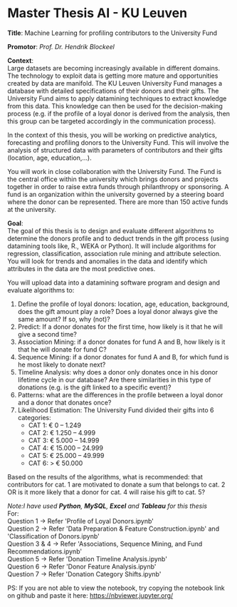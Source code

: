 # Master Thesis AI - KU Leuven
<b>Title</b>: Machine Learning for profiling contributors to the University Fund <br>

<b>Promotor</b>: <i>Prof. Dr. Hendrik Blockeel</i> <br>

<b>Context</b>: <br>
Large datasets are becoming increasingly available in different domains. The technology to exploit data is getting more mature and opportunities created by data are manifold. The KU Leuven University Fund manages a database with detailed specifications of their donors and their gifts. The University Fund aims to apply datamining techniques to extract knowledge from this data. This knowledge can then be used for the decision-making process (e.g. if the profile of a loyal donor is derived from the analysis, then this group can be targeted accordingly in the communication process). <br>

In the context of this thesis, you will be working on predictive analytics, forecasting and profiling donors to the University Fund. This will involve the analysis of structured data with parameters of contributors and their gifts (location, age, education,…). <br>

You will work in close collaboration with the University Fund. The Fund is the central office within the university which brings donors and projects together in order to raise extra funds through philanthropy or sponsoring. A fund is an organization within the university governed by a steering board where the donor can be represented. There are more than 150 active funds at the university.

<b>Goal</b>: <br>
The goal of this thesis is to design and evaluate different algorithms to determine the donors profile and to deduct trends in the gift process (using datamining tools like, R., WEKA or Python). It will include algorithms for regression, classification, association rule mining and attribute selection. You will look for trends and anomalies in the data and identify which attributes in the data are the most predictive ones. <br>

You will upload data into a datamining software program and design and evaluate algorithms to: <br>
1. Define the profile of loyal donors: location, age, education, background, does the gift amount play a role? Does a loyal donor always give the same amount? If so, why (not)? <br>
2. Predict: If a donor donates for the first time, how likely is it that he will give a second time? <br>
3. Association Mining: if a donor donates for fund A and B, how likely is it that he will donate for fund C? <br>
4. Sequence Mining: if a donor donates for fund A and B, for which fund is he most likely to donate next? <br>
5. Timeline Analysis: why does a donor only donates once in his donor lifetime cycle in our database? Are there similarities in this type of donations (e.g. is the gift linked to a specific event)? <br>
6. Patterns: what are the differences in the profile between a loyal donor and a donor that donates once? <br>
7. Likelihood Estimation: The University Fund divided their gifts into 6 categories: 
    - CAT 1: € 0 – 1.249
    - CAT 2: € 1.250 – 4.999
    - CAT 3: € 5.000 – 14.999
    - CAT 4: € 15.000 – 24.999
    - CAT 5: € 25.000 – 49.999
    - CAT 6: > € 50.000

Based on the results of the algorithms, what is recommended: that contributors for cat. 1 are motivated to donate a sum that belongs to cat. 2 OR is it more likely that a donor for cat. 4 will raise his gift to cat. 5? <br>

<i>Note:I have used <b>Python</b>, <b>MySQL</b>, <b>Excel</b> and <b>Tableau</b> for this thesis</i> <br>
For: <br>
Question 1 -> Refer 'Profile of Loyal Donors.ipynb' <br>
Question 2 -> Refer 'Data Preparation & Feature Construction.ipynb' and 'Classification of Donors.ipynb' <br>
Question 3 & 4 -> Refer 'Associations, Sequence Mining, and Fund Recommendations.ipynb' <br>
Question 5 -> Refer 'Donation Timeline Analysis.ipynb' <br>
Question 6 -> Refer 'Donor Feature Analysis.ipynb' <br>
Question 7 -> Refer 'Donation Category Shifts.ipynb' <br>


PS: If you are not able to view the notebook, try copying the notebook link on github and paste it here: https://nbviewer.jupyter.org/

